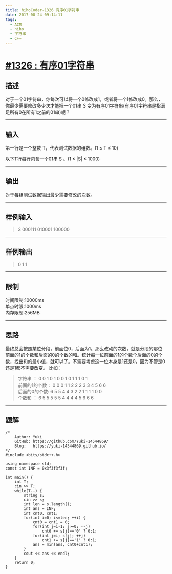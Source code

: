 ```yaml
---
title: hihoCoder-1326 有序01字符串
date: 2017-08-24 09:14:11
tags:
  - ACM
  - hiho
  - 字符串
  - C++
---
```




# [#1326 : 有序01字符串](http://hihocoder.com/problemset/problem/1326)
## 描述
对于一个01字符串，你每次可以将一个0修改成1，或者将一个1修改成0。那么，你最少需要修改多少次才能把一个01串 S 变为有序01字符串(有序01字符串是指满足所有0在所有1之前的01串)呢？

---
## 输入
第一行是一个整数 T，代表测试数据的组数。(1 ≤ T ≤ 10)

以下T行每行包含一个01串 S 。(1 ≤ |S| ≤ 1000)

---
## 输出
对于每组测试数据输出最少需要修改的次数。

---
## 样例输入
>3
 000111
 010001
 100000 

---

## 样例输出
>0
 1
 1

---
## 限制
时间限制:10000ms  
单点时限:1000ms  
内存限制:256MB

---
## 思路
最终总会按照某位分段，前面位0，后面为1。那么改动的次数，就是分段的那位前面的1的个数和后面的0的个数的和。统计每一位前面的1的个数个后面的0的个数，找出和的最小值，就可以了。不需要考虑这一位本身是1还是0，因为不管是0还是1都不需要改变。 比如：  
> 字符串 ：        0 0 1 0 1 0 0 1 0 1 1 1 0 1  
  前面的1的个数：   0 0 0 1 1 2 2 2 3 3 4 5 6 6  
  后面的0的个数:    6 5 5 4 4 3 2 2 1 1 1 1 0 0  
  个数和 ：         6 5 5 5 5 5 4 4 4 4 5 6 6 6  

---
## 题解
```
/*
    Author: Yuki
    GitHub: https://github.com/Yuki-14544869/
    Blog:   https://yuki-14544869.github.io/
*/
#include <bits/stdc++.h>

using namespace std;
const int INF = 0x3f3f3f3f;

int main() {
    int T;
    cin >> T;
    while(T--) {
        string s;
        cin >> s;
        int len = s.length();
        int ans = INF;
        int cnt0, cnt1;
        for(int i=0; i<=len; ++i) {
            cnt0 = cnt1 = 0;
            for(int j=i-1; j>=0; --j)
                cnt0 += s[j]=='0' ? 0:1;
            for(int j=i; s[j]; ++j)
                cnt1 += s[j]=='1' ? 0:1;
            ans = min(ans, cnt0+cnt1);
        }
        cout << ans << endl;
    }
    return 0;
}
```
